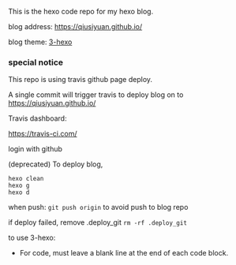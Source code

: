 This is the hexo code repo for my hexo blog.

blog address: https://qiusiyuan.github.io/

blog theme: [3-hexo](https://github.com/yelog/hexo-theme-3-hexo)

### special notice

This repo is using travis github page deploy.

A single commit will trigger travis to deploy blog on to https://qiusiyuan.github.io/

Travis dashboard:

https://travis-ci.com/

login with github

(deprecated) To deploy blog,
```
hexo clean
hexo g
hexo d
```

when push: `git push origin` to avoid push to blog repo

if deploy failed, remove .deploy_git
`rm -rf .deploy_git`

to use 3-hexo:
* For code, must leave a blank line at the end of each code block.